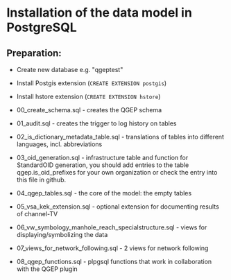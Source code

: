 
Installation of the data model in PostgreSQL
============================================

Preparation:
------------

  - Create new database e.g. "qgeptest"

  - Install Postgis extension (`CREATE EXTENSION postgis`)

  - Install hstore extension (`CREATE EXTENSION hstore`)

 * 00_create_schema.sql - creates the QGEP schema

 * 01_audit.sql - creates the trigger to log history on tables

 * 02_is_dictionary_metadata_table.sql - translations of tables into different languages, incl. abbreviations

 * 03_oid_generation.sql - infrastructure table and function for StandardOID generation, you should add entries to the table qgep.is_oid_prefixes for your own organization or check the entry into this file in github.

 * 04_qgep_tables.sql - the core of the model: the empty tables

 * 05_vsa_kek_extension.sql - optional extension for documenting results of channel-TV

 * 06_vw_symbology_manhole_reach_specialstructure.sql - views for displaying/symbolizing the data

 * 07_views_for_network_following.sql - 2 views for network following

 * 08_qgep_functions.sql - plpgsql functions that work in collaboration with the QGEP plugin


